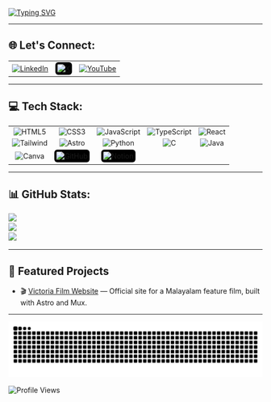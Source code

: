 [![Typing SVG](https://readme-typing-svg.herokuapp.com?font=Josefin+Sans&weight=500&size=30&pause=1000&color=F7E600&width=435&lines=Hey+there%2C+I'm+Dhananjay)](https://git.io/typing-svg)

---

## 🌐 Let's Connect:

<table>
  <tr align="center" valign="middle">
    <td>
      <a href="https://www.linkedin.com/in/dhananjayr/" target="_blank">
        <img src="https://img.icons8.com/color/48/linkedin.png" alt="LinkedIn" width="36"/>
      </a>
    </td>
    <td>
      <a href="https://x.com/dhananjayr_" target="_blank">
        <img src="https://img.icons8.com/ios-filled/50/ffffff/twitterx--v1.png" alt="X" width="36" style="background-color:black; border-radius:6px; padding:4px;"/>
      </a>
    </td>
    <td>
      <a href="https://youtube.com/@letthedevscook?si=nxdvyEfkoiX4Ya1P" target="_blank">
        <img src="https://img.icons8.com/color/48/youtube-play.png" alt="YouTube" width="36"/>
      </a>
    </td>
  </tr>
</table>

---

## 💻 Tech Stack:

<table>
  <tr align="center" valign="middle">
    <td><img src="https://img.icons8.com/color/48/html-5--v1.png" alt="HTML5" width="36"/></td>
    <td><img src="https://img.icons8.com/color/48/css3.png" alt="CSS3" width="36"/></td>
    <td><img src="https://img.icons8.com/color/48/javascript--v1.png" alt="JavaScript" width="36"/></td>
    <td><img src="https://img.icons8.com/color/48/typescript.png" alt="TypeScript" width="36"/></td>
    <td><img src="https://img.icons8.com/color/48/react-native.png" alt="React" width="36"/></td>
  </tr>
  <tr align="center" valign="middle">
    <td><img src="https://img.icons8.com/fluency/48/tailwind_css.png" alt="Tailwind" width="36"/></td>
    <td><img src="https://img.icons8.com/?size=100&id=lckHFUP7nJhG&format=png&color=000000" alt="Astro" width="36"/></td>
    <td><img src="https://img.icons8.com/color/48/python--v1.png" alt="Python" width="36"/></td>
    <td><img src="https://img.icons8.com/color/48/c-programming.png" alt="C" width="36"/></td>
    <td><img src="https://img.icons8.com/color/48/java-coffee-cup-logo--v1.png" alt="Java" width="36"/></td>
  </tr>
  <tr align="center" valign="middle">
    <td><img src="https://img.icons8.com/color/48/canva.png" alt="Canva" width="36"/></td>
    <td><img src="https://img.icons8.com/ios-glyphs/48/ffffff/github.png" alt="GitHub" width="36" style="background-color:#000; border-radius:6px; padding:4px;"/></td>
    <td><img src="https://img.icons8.com/ios-filled/50/ffffff/notion.png" alt="Notion" width="36" style="background-color:#000; border-radius:6px; padding:4px;"/></td>
    <td></td>
    <td></td>
  </tr>
</table>


---

## 📊 GitHub Stats:

![](https://github-readme-stats.vercel.app/api?username=dhjr&theme=radical&hide_border=false&include_all_commits=true&count_private=true)<br/>
![](https://github-readme-streak-stats.herokuapp.com/?user=dhjr&theme=radical&hide_border=false)<br/>
![](https://github-readme-stats.vercel.app/api/top-langs/?username=dhjr&theme=radical&hide_border=false&layout=compact)

---

## 🚀 Featured Projects

- 🎬 [Victoria Film Website](https://www.victoriafilm.in) — Official site for a Malayalam feature film, built with Astro and Mux.

---

![snake gif](https://github.com/dhjr/dhjr/blob/output/github-contribution-grid-snake-dark.svg)

![Profile Views](https://komarev.com/ghpvc/?username=dhananjayrjs1605&color=blue)
